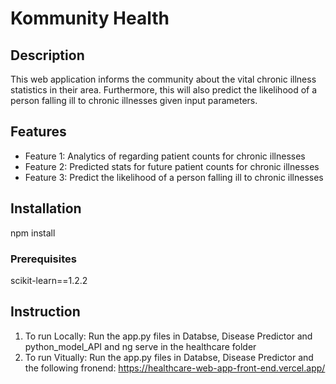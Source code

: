 # Kommunity Health

## Description

This web application informs the community about the vital chronic illness statistics in their area. Furthermore, this will also predict the likelihood of a person falling ill to chronic illnesses given input parameters.

## Features

- Feature 1: Analytics of regarding patient counts for chronic illnesses
- Feature 2: Predicted stats for future patient counts for chronic illnesses
- Feature 3: Predict the likelihood of a person falling ill to chronic illnesses

## Installation
npm install

### Prerequisites
scikit-learn==1.2.2

## Instruction
1. To run Locally: Run the app.py files in Databse, Disease Predictor and python_model_API and ng serve in the healthcare folder
2. To run Vitually: Run the app.py files in Databse, Disease Predictor and the following fronend: https://healthcare-web-app-front-end.vercel.app/
